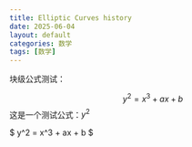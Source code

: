 ```yaml
---
title: Elliptic Curves history
date: 2025-06-04
layout: default
categories: 数学
tags: [数学]
---
```


<script type="text/javascript" async
  src="https://cdn.jsdelivr.net/npm/mathjax@3/es5/tex-mml-chtml.js">
</script>



块级公式测试：

$$
y^2 = x^3 + ax + b
$$
这是一个测试公式：$y^2$

$
y^2 = x^3 + ax + b
$

